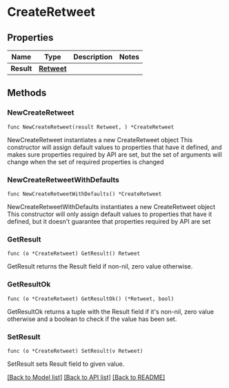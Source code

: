 # CreateRetweet

## Properties

Name | Type | Description | Notes
------------ | ------------- | ------------- | -------------
**Result** | [**Retweet**](Retweet.md) |  | 

## Methods

### NewCreateRetweet

`func NewCreateRetweet(result Retweet, ) *CreateRetweet`

NewCreateRetweet instantiates a new CreateRetweet object
This constructor will assign default values to properties that have it defined,
and makes sure properties required by API are set, but the set of arguments
will change when the set of required properties is changed

### NewCreateRetweetWithDefaults

`func NewCreateRetweetWithDefaults() *CreateRetweet`

NewCreateRetweetWithDefaults instantiates a new CreateRetweet object
This constructor will only assign default values to properties that have it defined,
but it doesn't guarantee that properties required by API are set

### GetResult

`func (o *CreateRetweet) GetResult() Retweet`

GetResult returns the Result field if non-nil, zero value otherwise.

### GetResultOk

`func (o *CreateRetweet) GetResultOk() (*Retweet, bool)`

GetResultOk returns a tuple with the Result field if it's non-nil, zero value otherwise
and a boolean to check if the value has been set.

### SetResult

`func (o *CreateRetweet) SetResult(v Retweet)`

SetResult sets Result field to given value.



[[Back to Model list]](../README.md#documentation-for-models) [[Back to API list]](../README.md#documentation-for-api-endpoints) [[Back to README]](../README.md)


